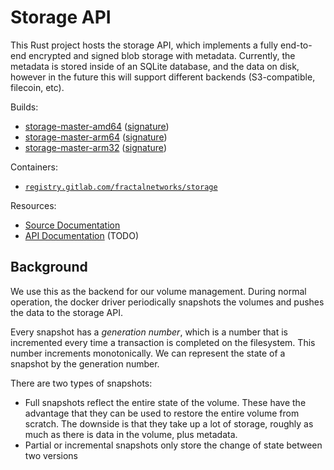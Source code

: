 # Storage API

This Rust project hosts the storage API, which implements a fully end-to-end
encrypted and signed blob storage with metadata. Currently, the metadata is
stored inside of an SQLite database, and the data on disk, however in the
future this will support different backends (S3-compatible, filecoin, etc).

Builds:
- [storage-master-amd64][] ([signature][storage-master-amd64.sig])
- [storage-master-arm64][] ([signature][storage-master-arm64.sig])
- [storage-master-arm32][] ([signature][storage-master-arm32.sig])

Containers:
- [`registry.gitlab.com/fractalnetworks/storage`][registry]

Resources:
- [Source Documentation][rustdoc]
- [API Documentation][openapi] (TODO)

## Background

We use this as the backend for our
volume management. During normal operation, the docker driver periodically
snapshots the volumes and pushes the data to the storage API.

Every snapshot has a *generation number*, which is a number that is
incremented every time a transaction is completed on the filesystem.
This number increments monotonically. We can represent the state of a snapshot
by the generation number.

There are two types of snapshots:
- Full snapshots reflect the entire state of the volume. These have the
  advantage that they can be used to restore the entire volume from scratch.
  The downside is that they take up a lot of storage, roughly as much as there
  is data in the volume, plus metadata.
- Partial or incremental snapshots only store the change of state between two
  versions

[storage-master-amd64]: https://fractalnetworks.gitlab.io/storage/storage-master-amd64
[storage-master-arm64]: https://fractalnetworks.gitlab.io/storage/storage-master-arm64
[storage-master-arm32]: https://fractalnetworks.gitlab.io/storage/storage-master-arm32

[storage-master-amd64.sig]: https://fractalnetworks.gitlab.io/storage/storage-master-amd64.sig
[storage-master-arm64.sig]: https://fractalnetworks.gitlab.io/storage/storage-master-arm64.sig
[storage-master-arm32.sig]: https://fractalnetworks.gitlab.io/storage/storage-master-arm32.sig

[rustdoc]: https://fractalnetworks.gitlab.io/storage/doc/storage
[openapi]: https://fractalnetworks.gitlab.io/storage/api
[registry]: https://gitlab.com/fractalnetworks/storage/container_registry

